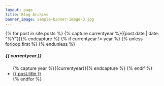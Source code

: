 ```yaml
---
layout: page
title: Blog Archive
banner_image: sample-banner-image-3.jpg
---
```


<div>
{% for post in site.posts %}
  {% capture currentyear %}{{post.date | date: "%Y"}}{% endcapture %}
    {% if currentyear != year %}
      {% unless forloop.first %}
      </ul>
      {% endunless %}
      <h5>{{ currentyear }}</h5>
      <ul>
      {% capture year %}{{currentyear}}{% endcapture %} 
    {% endif %}
    <li><a href="{{ post.url | prepend: site.baseurl }}">{{ post.title }}</a></li>
{% endfor %}
</div>